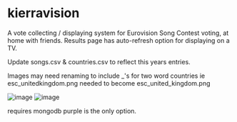 # kierravision
 A vote collecting / displaying system for Eurovision Song Contest voting, at home with friends. Results page has auto-refresh option for displaying on a TV.
 
Update songs.csv & countries.csv to reflect this years entries.

Images may need renaming to include _'s for two word countries ie esc_unitedkingdom.png needed to become esc_united_kingdom.png

![image](https://user-images.githubusercontent.com/7745805/222980305-cfa4ca87-1d5d-40bd-9fd1-086ba50fc58f.png)
![image](https://user-images.githubusercontent.com/7745805/222980324-f1ffaac0-62cc-46fa-8c7e-7e0025c8995d.png)

requires mongodb
purple is the only option.
